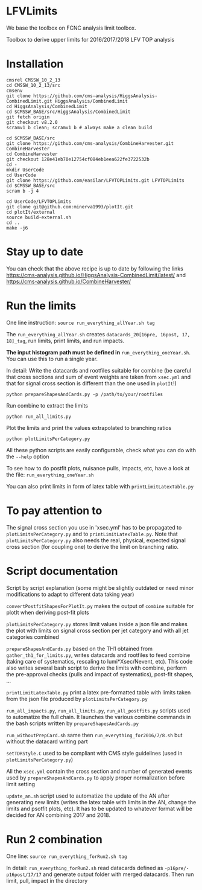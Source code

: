 # LFVLimits

We base the toolbox on FCNC analysis limit toolbox.

Toolbox to derive upper limits for 2016/2017/2018  LFV TOP analysis
# Installation
```
cmsrel CMSSW_10_2_13
cd CMSSW_10_2_13/src
cmsenv
git clone https://github.com/cms-analysis/HiggsAnalysis-CombinedLimit.git HiggsAnalysis/CombinedLimit
cd HiggsAnalysis/CombinedLimit
cd $CMSSW_BASE/src/HiggsAnalysis/CombinedLimit
git fetch origin
git checkout v8.2.0
scramv1 b clean; scramv1 b # always make a clean build

cd $CMSSW_BASE/src
git clone https://github.com/cms-analysis/CombineHarvester.git CombineHarvester
cd CombineHarvester
git checkout 128e41eb70e12754cf084eb1eea622fe3722532b
cd -
mkdir UserCode
cd UserCode
git clone https://github.com/easilar/LFVTOPLimits.git LFVTOPLimits
cd $CMSSW_BASE/src
scram b -j 4

cd UserCode/LFVTOPLimits
git clone git@github.com:minerva1993/plotIt.git
cd plotIt/external
source build-external.sh
cd ..
make -j6
```
# Stay up to date
You can check that the above recipe is up to date by following the links
https://cms-analysis.github.io/HiggsAnalysis-CombinedLimit/latest/
and
https://cms-analysis.github.io/CombineHarvester/

# Run the limits
One line instruction:
`source run_everything_allYear.sh tag`

The `run_everything_allYear.sh` creates `datacards_20[16pre, 16post, 17, 18]_tag`, run limits, print limits, and run impacts.

**The input histogram path must be defined in** `run_everything_oneYear.sh`. You can use this to run a single year.


In detail:
Write the datacards and rootfiles suitable for combine (be careful that cross sections and sum of event weights are taken from `xsec.yml` and that for signal cross section is different than the one used in `plotIt`!)

`python prepareShapesAndCards.py -p /path/to/your/rootfiles`

Run combine to extract the limits

`python run_all_limits.py`

Plot the limits and print the values extrapolated to branching ratios

`python plotLimitsPerCategory.py`

All these python scripts are easily configurable, check what you can do with the `--help` option

To see how to do postfit plots, nuisance pulls, impacts, etc, have a look at the file: `run_everything_oneYear.sh`

You can also print limits in form of latex table with `printLimitLatexTable.py`

# To pay attention to

The signal cross section you use in 'xsec.yml' has to be propagated to `plotLimitsPerCategory.py` and to `printLimitLatexTable.py`. Note that `plotLimitsPerCategory.py` also needs the real, physical, expected signal cross section (for coupling one) to derive the limit on branching ratio.

# Script documentation

Script by script explanation (some might be slightly outdated or need minor modifications to adapt to different data taking year)

`convertPostfitShapesForPlotIt.py` makes the output of `combine` suitable for plotIt when deriving post-fit plots

`plotLimitsPerCategory.py` stores limit values inside a json file and makes the plot with limits on signal cross section per jet category and with all jet categories combined

`prepareShapesAndCards.py` based on the TH1 obtained from `gather_th1_for_limits.py`, writes datacards and rootfiles to feed combine (taking care of systematics, rescaling to lumi\*Xsec/Nevent, etc). This code also writes several bash script to derive the limits with combine, perform the pre-approval checks (pulls and impact of systematics), post-fit shapes, ...

`printLimitLatexTable.py` print a latex pre-formatted table with limits taken from the json file produced by `plotLimitsPerCategory.py`

`run_all_impacts.py`, `run_all_limits.py`, `run_all_postfits.py` scripts used to automatize the full chain. It launches the various combine commands in the bash scripts written by `prepareShapesAndCards.py`

`run_withoutPrepCard.sh` same then `run_everything_for2016/7/8.sh` but without the datacard writing part

`setTDRStyle.C` used to be compliant with CMS style guidelines (used in `plotLimitsPerCategory.py`)

All the `xsec.yml` contain the cross section and number of generated events used by `prepareShapesAndCards.py` to apply proper normalization before limit setting

`update_an.sh` script used to automatize the update of the AN after generating new limits (writes the latex table with limits in the AN, change the limits and psotfit plots, etc). It has to be updated to whatever format will be decided for AN combining 2017 and 2018.


# Run 2 combination
One line:
`source run_everything_forRun2.sh tag`

In detail:
`run_everything_forRun2.sh` read datacards defined as `-p16pre/-p16post/17/17` and generate output folder with merged datacards. Then run limit, pull, impact in the directory

